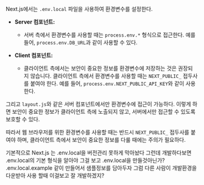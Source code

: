 Next.js에서는 `.env.local` 파일을 사용하여 환경변수를 설정한다.

- **Server 컴포넌트:**

  - 서버 측에서 환경변수를 사용할 때는 `process.env.*` 형식으로 접근한다. 예를 들어, `process.env.DB_URL`과 같이 사용할 수 있다.

- **Client 컴포넌트:**
  - 클라이언트 측에서는 보안이 중요한 정보를 환경변수에 저장하는 것은 권장되지 않습니다. 클라이언트 측에서 환경변수를 사용할 때는 `NEXT_PUBLIC_` 접두사를 붙여야 한다. 예를 들어, `process.env.NEXT_PUBLIC_API_KEY`와 같이 사용한다.

그리고 `layout.js`와 같은 서버 컴포넌트에서만 환경변수에 접근이 가능하다. 이렇게 하면 보안이 중요한 정보가 클라이언트 측에 노출되지 않고, 서버에서만 접근할 수 있도록 보호할 수 있다.

따라서 웹 브라우저를 위한 환경변수를 사용할 때는 반드시 `NEXT_PUBLIC_` 접두사를 붙여야 하며, 클라이언트 측에서 보안이 중요한 정보를 다룰 때에는 주의가 필요하다.

기본적으로 Next.js 는 .env.local을 버전관리 못하게 막아놨다
그런데 개발하다보면 .env.local의 기본 형식을 알아야 그걸 보고 .env.local을 만들것아닌가?
.env.local.example 같이 만들어서 샘플정보를 담아두자
그럼 다른 사람이 개발환경을 다운받아 사용 할때 이걸보고 잘 개발하겠지?
